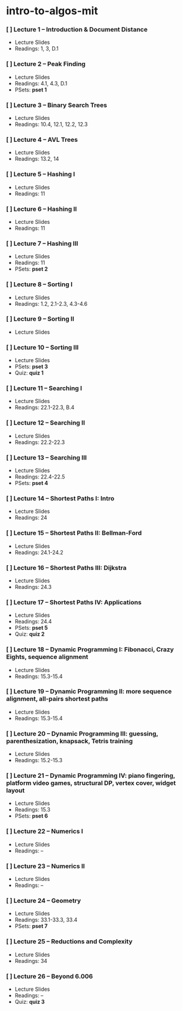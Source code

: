 # intro-to-algos-mit

### [  ] Lecture 1 – Introduction & Document Distance 
* Lecture Slides
* Readings: 1, 3, D.1


### [  ] Lecture 2 – Peak Finding 
* Lecture Slides
* Readings: 4.1, 4.3, D.1
* PSets: **pset 1**


### [  ] Lecture 3 – Binary Search Trees 
* Lecture Slides
* Readings: 10.4, 12.1, 12.2, 12.3


### [  ] Lecture 4 – AVL Trees 
* Lecture Slides
* Readings: 13.2, 14


### [  ] Lecture 5 – Hashing I 
* Lecture Slides
* Readings: 11


### [  ] Lecture 6 – Hashing II 
* Lecture Slides
* Readings: 11


### [  ] Lecture 7 – Hashing III 
* Lecture Slides
* Readings: 11
* PSets: **pset 2**


### [  ] Lecture 8 – Sorting I 
* Lecture Slides
* Readings: 1.2, 2.1-2.3, 4.3-4.6


### [  ] Lecture 9 – Sorting II 
* Lecture Slides


### [  ] Lecture 10 – Sorting III 
* Lecture Slides
* PSets: **pset 3**
* Quiz: **quiz 1**


### [  ] Lecture 11 – Searching I 
* Lecture Slides
* Readings: 22.1-22.3, B.4


### [  ] Lecture 12 – Searching II 
* Lecture Slides
* Readings: 22.2-22.3


### [  ] Lecture 13 – Searching III 
* Lecture Slides
* Readings: 22.4-22.5
* PSets: **pset 4**


### [  ] Lecture 14 – Shortest Paths I: Intro 
* Lecture Slides
* Readings: 24


### [  ] Lecture 15 – Shortest Paths II: Bellman-Ford 
* Lecture Slides
* Readings: 24.1-24.2


### [  ] Lecture 16 – Shortest Paths III: Dijkstra 
* Lecture Slides
* Readings: 24.3


### [  ] Lecture 17 – Shortest Paths IV: Applications 
* Lecture Slides
* Readings: 24.4
* PSets: **pset 5**
* Quiz: **quiz 2**


### [  ] Lecture 18 – Dynamic Programming I: Fibonacci, Crazy Eights, sequence alignment 
* Lecture Slides
* Readings: 15.3-15.4


### [  ] Lecture 19 – Dynamic Programming II: more sequence alignment, all-pairs shortest paths 
* Lecture Slides
* Readings: 15.3-15.4


### [  ] Lecture 20 – Dynamic Programming III: guessing, parenthesization, knapsack, Tetris training 
* Lecture Slides
* Readings: 15.2-15.3


### [  ] Lecture 21 – Dynamic Programming IV: piano fingering, platform video games, structural DP, vertex cover, widget layout 
* Lecture Slides
* Readings: 15.3
* PSets: **pset 6**


### [  ] Lecture 22 – Numerics I 
* Lecture Slides
* Readings: –


### [  ] Lecture 23 – Numerics II 
* Lecture Slides
* Readings: –


### [  ] Lecture 24 – Geometry 
* Lecture Slides
* Readings: 33.1-33.3, 33.4
* PSets: **pset 7**


### [  ] Lecture 25 – Reductions and Complexity 
* Lecture Slides
* Readings: 34


### [  ] Lecture 26 – Beyond 6.006 
* Lecture Slides
* Readings: –
* Quiz: **quiz 3**
